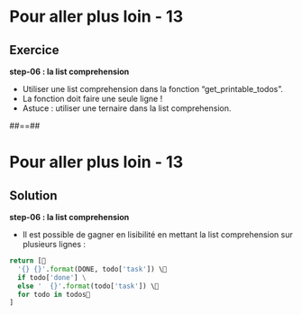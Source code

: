 <!-- .slide: class="exercice sfeir-bg-pink" -->

# Pour aller plus loin - 13

## Exercice

**step-06 : la list comprehension**

* Utiliser une list comprehension dans la fonction “get_printable_todos”.
* La fonction doit faire une seule ligne !
* Astuce : utiliser une ternaire dans la list comprehension.

##==##
<!-- .slide: class="exercice sfeir-bg-pink with-code" -->

# Pour aller plus loin - 13

## Solution

**step-06 : la list comprehension**

* Il est possible de gagner en lisibilité en mettant la list comprehension sur plusieurs lignes :

```python
return [
  '{} {}'.format(DONE, todo['task']) \
  if todo['done'] \
  else '  {}'.format(todo['task']) \
  for todo in todos
]
```

<!-- .element: class="big-code" -->
